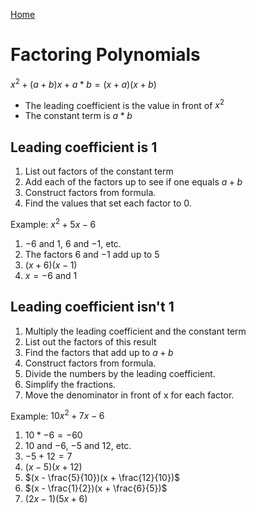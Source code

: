 [Home](../README.md)

# Factoring Polynomials

$x^2 + (a+b)x + a*b = (x + a)(x + b)$
- The leading coefficient is the value in front of $x^2$
- The constant term is $a * b$

## Leading coefficient is 1
1. List out factors of the constant term
2. Add each of the factors up to see if one equals $a+b$
3. Construct factors from formula.
4. Find the values that set each factor to 0.

Example: $x^2 + 5x - 6$

1. $-6$ and $1$,  $6$ and $-1$, etc.
2. The factors $6$ and $-1$ add up to $5$
3. $(x + 6)(x - 1)$
4. $x = -6$ and $1$

## Leading coefficient isn't 1
1. Multiply the leading coefficient and the constant term
2. List out the factors of this result
3. Find the factors that add up to $a+b$
4. Construct factors from formula.
5. Divide the numbers by the leading coefficient.
6. Simplify the fractions.
7. Move the denominator in front of x for each factor.

Example: $10x^2 + 7x - 6$

1. $10 * -6 = -60$
2. $10$ and $-6$, $-5$ and $12$, etc.
3. $-5 + 12 = 7$
4. $(x - 5)(x + 12)$
5. $(x - \frac{5}{10})(x + \frac{12}{10})$
6. $(x - \frac{1}{2})(x + \frac{6}{5})$
7. $(2x - 1)(5x + 6)$
